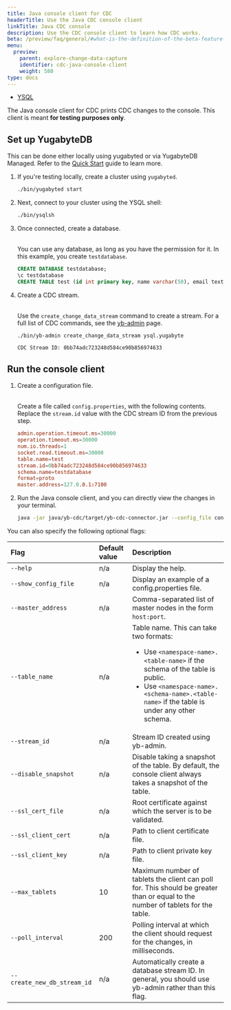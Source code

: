 ```yaml
---
title: Java console client for CDC
headerTitle: Use the Java CDC console client
linkTitle: Java CDC console
description: Use the CDC console client to learn how CDC works.
beta: /preview/faq/general/#what-is-the-definition-of-the-beta-feature-tag
menu:
  preview:
    parent: explore-change-data-capture
    identifier: cdc-java-console-client
    weight: 580
type: docs
---
```


<ul class="nav nav-tabs-alt nav-tabs-yb">
  <li>
    <a href="../cdc-java-console-client/" class="nav-link active">
      <i class="icon-postgres" aria-hidden="true"></i>
      YSQL
    </a>
  </li>
</ul>

The Java console client for CDC prints CDC changes to the console. This client is meant **for testing purposes only**.

## Set up YugabyteDB

This can be done either locally using yugabyted or via YugabyteDB Managed. Refer to the [Quick Start](../../../quick-start/) guide to learn more.

1. If you're testing locally, create a cluster using `yugabyted`.

    ```sh
    ./bin/yugabyted start
    ```

1. Next, connect to your cluster using the YSQL shell:

    ```sh
    ./bin/ysqlsh
    ```

1. Once connected, create a database.

    \
    You can use any database, as long as you have the permission for it. In this example, you create `testdatabase`.

    ```sql
    CREATE DATABASE testdatabase;
    \c testdatabase
    CREATE TABLE test (id int primary key, name varchar(50), email text);
    ```

1. Create a CDC stream.

    \
    Use the `create_change_data_stream` command to create a stream. For a full list of CDC commands, see the [yb-admin](../../../admin/yb-admin/#change-data-capture-cdc-commands) page.

    ```sh
    ./bin/yb-admin create_change_data_stream ysql.yugabyte
    ```

    ```output
    CDC Stream ID: 0bb74adc723248d584ce90b856974633
    ```

## Run the console client

1. Create a configuration file.

    \
    Create a file called `config.properties`, with the following contents. Replace the `stream.id` value with the CDC stream ID from the previous step.

    ```conf
    admin.operation.timeout.ms=30000
    operation.timeout.ms=30000
    num.io.threads=1
    socket.read.timeout.ms=30000
    table.name=test
    stream.id=0bb74adc723248d584ce90b856974633
    schema.name=testdatabase
    format=proto
    master.address=127.0.0.1:7100
    ```

1. Run the Java console client, and you can directly view the changes in your terminal.

    ```bash
    java -jar java/yb-cdc/target/yb-cdc-connector.jar --config_file config.properties
    ```

You can also specify the following optional flags:

| Flag | Default value | Description |
| :--- | :------------ | :---------- |
| `--help` | n/a | Display the help. |
| `--show_config_file` | n/a | Display an example of a config.properties file. |
| `--master_address` | n/a | Comma-separated list of master nodes in the form `host:port`. |
| `--table_name` | n/a | Table name. This can take two formats:<ul><li>Use `<namespace-name>.<table-name>` if the schema of the table is public. <li>Use `<namespace-name>.<schema-name>.<table-name>` if the table is under any other schema.</ul>|
| `--stream_id` | n/a | Stream ID created using yb-admin. |
| `--disable_snapshot` | n/a | Disable taking a snapshot of the table. By default, the console client always takes a snapshot of the table. |
| `--ssl_cert_file` | n/a | Root certificate against which the server is to be validated. |
| `--ssl_client_cert` | n/a | Path to client certificate file. |
| `--ssl_client_key` | n/a | Path to client private key file. |
| `--max_tablets` | 10 | Maximum number of tablets the client can poll for. This should be greater than or equal to the number of tablets for the table. |
| `--poll_interval` | 200 | Polling interval at which the client should request for the changes, in milliseconds. |
| `--create_new_db_stream_id` | n/a | Automatically create a database stream ID. In general, you should use yb-admin rather than this flag. |
